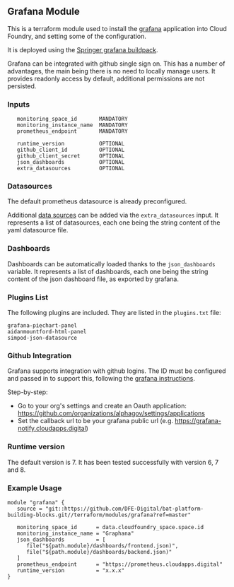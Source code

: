 ## Grafana Module
This is a terraform module used to install the [grafana](https://grafana.com/) application into Cloud Foundry, and setting some of the configuration.

It is deployed using the [Springer grafana buildpack](https://github.com/SpringerPE/cf-grafana-buildpack).

Grafana can be integrated with github single sign on.  This has a number of advantages, the main being there is no need to locally manage users. It
provides readonly access by default, additional permissions are not persisted.

### Inputs
```
   monitoring_space_id       MANDATORY
   monitoring_instance_name  MANDATORY
   prometheus_endpoint       MANDATORY

   runtime_version           OPTIONAL
   github_client_id          OPTIONAL
   github_client_secret      OPTIONAL
   json_dashboards           OPTIONAL
   extra_datasources         OPTIONAL
```

### Datasources
The default prometheus datasource is already preconfigured.

Additional [data sources](https://grafana.com/docs/grafana/latest/datasources/) can be added via the `extra_datasources` input. It represents a list of datasources, each one being the string content of the yaml datasource file.

### Dashboards
Dashboards can be automatically loaded thanks to the `json_dashboards` variable. It represents a list of dashboards, each one being the string content of the json dashboard file, as exported by grafana.

### Plugins List
The following plugins are included. They are listed in the `plugins.txt` file:
```
grafana-piechart-panel
aidanmountford-html-panel
simpod-json-datasource
```
### Github Integration
Grafana supports integration with github logins. The ID must be configured and passed in to support this, following the [grafana instructions](https://grafana.com/docs/grafana/latest/auth/github/).

Step-by-step:
- Go to your org's settings and create an Oauth application: https://github.com/organizations/alphagov/settings/applications
- Set the callback url to be your grafana public url (e.g. https://grafana-notify.cloudapps.digital)

### Runtime version
The default version is 7. It has been tested successfully with version 6, 7 and 8.

### Example Usage
```
module "grafana" {
   source = "git::https://github.com/DFE-Digital/bat-platform-building-blocks.git//terraform/modules/grafana?ref=master"

   monitoring_space_id      = data.cloudfoundry_space.space.id
   monitoring_instance_name = "Graphana"
   json_dashboards          = [
      file("${path.module}/dashboards/frontend.json)",
      file("${path.module}/dashboards/backend.json)"
   ]
   prometheus_endpoint      = "https://prometheus.cloudapps.digital"
   runtime_version          = "x.x.x"
}
```
